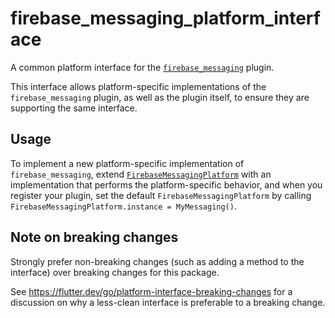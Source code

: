 # firebase_messaging_platform_interface

A common platform interface for the [`firebase_messaging`][1] plugin.

This interface allows platform-specific implementations of the `firebase_messaging`
plugin, as well as the plugin itself, to ensure they are supporting the
same interface.

## Usage

To implement a new platform-specific implementation of `firebase_messaging`, extend
[`FirebaseMessagingPlatform`][2] with an implementation that performs the
platform-specific behavior, and when you register your plugin, set the default
`FirebaseMessagingPlatform` by calling
`FirebaseMessagingPlatform.instance = MyMessaging()`.

## Note on breaking changes

Strongly prefer non-breaking changes (such as adding a method to the interface)
over breaking changes for this package.

See https://flutter.dev/go/platform-interface-breaking-changes for a discussion
on why a less-clean interface is preferable to a breaking change.

[1]: ../firebase_messaging
[2]: lib/firebase_messaging_platform_interface.dart